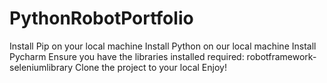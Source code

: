 # PythonRobotPortfolio

Install Pip on your local machine
Install Python on our local machine
Install Pycharm
Ensure you have the libraries installed required: robotframework-seleniumlibrary
Clone the project to your local
Enjoy!
